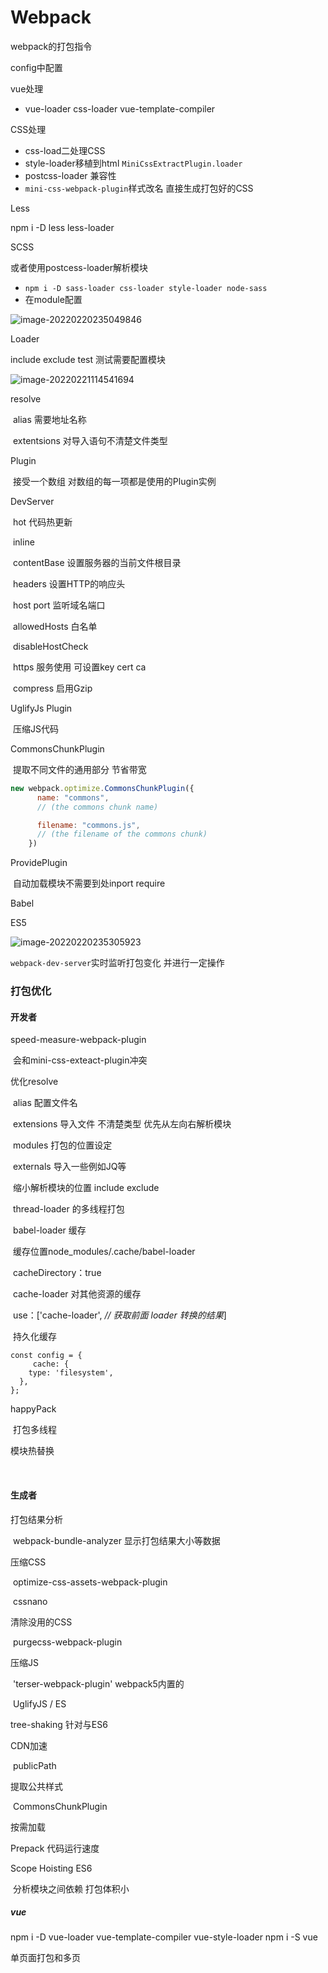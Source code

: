 # Webpack

webpack的打包指令 

config中配置

vue处理

- vue-loader css-loader vue-template-compiler

CSS处理

- css-load二处理CSS
- style-loader移植到html `MiniCssExtractPlugin.loader`
- postcss-loader 兼容性
- `mini-css-webpack-plugin`样式改名 直接生成打包好的CSS

Less

npm i -D less less-loader

SCSS

或者使用postcess-loader解析模块

- `npm i -D sass-loader css-loader style-loader node-sass`
- 在module配置

![image-20220220235049846](C:\Users\pc\AppData\Roaming\Typora\typora-user-images\image-20220220235049846.png)

Loader

include exclude test 测试需要配置模块

![image-20220221114541694](C:\Users\pc\AppData\Roaming\Typora\typora-user-images\image-20220221114541694.png)

resolve

​	alias 需要地址名称 

​	extentsions 对导入语句不清楚文件类型

Plugin

​	接受一个数组 对数组的每一项都是使用的Plugin实例

DevServer

​	hot 代码热更新

​	inline

​	contentBase 设置服务器的当前文件根目录

​	headers 设置HTTP的响应头

​	host port 监听域名端口

​	allowedHosts 白名单

​	disableHostCheck

​	https 服务使用 可设置key cert ca

​	compress 启用Gzip

UglifyJs Plugin

​	压缩JS代码

CommonsChunkPlugin

​	提取不同文件的通用部分 节省带宽

```javascript
new webpack.optimize.CommonsChunkPlugin({
      name: "commons",
      // (the commons chunk name)

      filename: "commons.js",
      // (the filename of the commons chunk)
    })
```

ProvidePlugin

​	自动加载模块不需要到处inport require

Babel

ES5

![image-20220220235305923](C:\Users\pc\AppData\Roaming\Typora\typora-user-images\image-20220220235305923.png)

`webpack-dev-server`实时监听打包变化 并进行一定操作



### 打包优化

#### 开发者

speed-measure-webpack-plugin 

​	会和mini-css-exteact-plugin冲突 

优化resolve

​	alias 配置文件名

​	extensions 导入文件 不清楚类型 优先从左向右解析模块

​	modules 打包的位置设定

​	externals 导入一些例如JQ等

​	缩小解析模块的位置 include exclude

​	thread-loader 的多线程打包

​	babel-loader 缓存 

​			缓存位置node_modules/.cache/babel-loader

​			 cacheDirectory：true

​	cache-loader 对其他资源的缓存

​		use：['cache-loader', *// 获取前面 loader 转换的结果*]

​	持久化缓存

	const config = {
		 cache: {
	    type: 'filesystem',
	  },
	};
happyPack

​	打包多线程

模块热替换

​	

#### 生成者 

打包结果分析

​	webpack-bundle-analyzer 显示打包结果大小等数据

压缩CSS

​	optimize-css-assets-webpack-plugin 

​	cssnano

清除没用的CSS

​	purgecss-webpack-plugin

压缩JS	

​	'terser-webpack-plugin' webpack5内置的

​	UglifyJS / ES

tree-shaking 针对与ES6

CDN加速

​	publicPath 

提取公共样式

​	CommonsChunkPlugin

按需加载

Prepack 代码运行速度

Scope Hoisting	ES6

​	分析模块之间依赖  打包体积小 

##### vue

npm i -D vue-loader vue-template-compiler vue-style-loader npm i -S vue

单页面打包和多页

